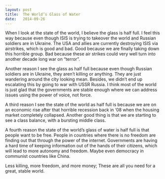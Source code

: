 ```yaml
---
layout: post
title:  The World’s Glass of Water
date:   2014-09-26
---
```


When I look at the state of the world, I believe the glass is half full. I feel this way because even though ISIS is trying to takeover the world and Russian soldiers are in Ukraine. The USA and allies are currently destroying ISIS via airstrikes, which is good and bad. Good because we are finally taking down this horrible group. Bad because these air strikes could very well turn into another decade long war on “terror”.

Another reason I see the glass as half full because even though Russian soldiers are in Ukraine, they aren’t killing or anything. They are just wandering around the city looking mean. Besides, we didn’t end up escalating this by going to war with USSR Russia. I think most of the world is just glad that the governments are stable enough where we can address issues using the power of voice, not force.

A third reason I see the state of the world as half full is because we are on an economic rise after that horrible recession back in ‘08 when the housing market completely collapsed. Another good thing is that we are starting to see a class balance, with a bursting middle class.

A fourth reason the state of the world’s glass of water is half full is that people want to be free. People in countries where there is no freedom are finding out that through the power of the internet. Governments are having a hard time of keeping information out of the hands of their citizens, which will lead to more autonomy and freedom. Maybe even democracy in communist countries like China.

Less killing, more freedom, and more money; These are all you need for a great, stable world.